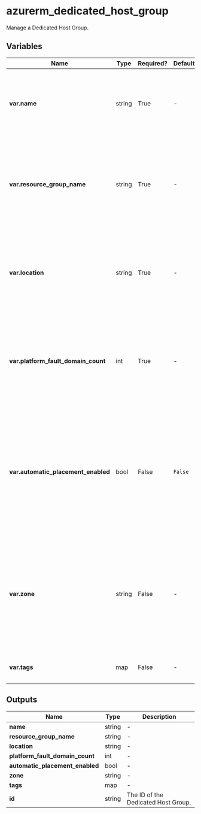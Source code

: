 # azurerm_dedicated_host_group

Manage a Dedicated Host Group.

## Variables

| Name | Type | Required? |  Default  |  Description |
| ---- | ---- | --------- |  ----------- | ----------- |
| **var.name** | string | True | -  |  Specifies the name of the Dedicated Host Group. Changing this forces a new resource to be created. | 
| **var.resource_group_name** | string | True | -  |  Specifies the name of the resource group the Dedicated Host Group is located in. Changing this forces a new resource to be created. | 
| **var.location** | string | True | -  |  The Azure location where the Dedicated Host Group exists. Changing this forces a new resource to be created. | 
| **var.platform_fault_domain_count** | int | True | -  |  The number of fault domains that the Dedicated Host Group spans. Changing this forces a new resource to be created. | 
| **var.automatic_placement_enabled** | bool | False | `False`  |  Would virtual machines or virtual machine scale sets be placed automatically on this Dedicated Host Group? Defaults to `false`. Changing this forces a new resource to be created. | 
| **var.zone** | string | False | -  |  Specifies the Availability Zone in which this Dedicated Host Group should be located. Changing this forces a new Dedicated Host Group to be created. | 
| **var.tags** | map | False | -  |  A mapping of tags to assign to the resource. | 



## Outputs

| Name | Type | Description |
| ---- | ---- | --------- | 
| **name** | string  | - | 
| **resource_group_name** | string  | - | 
| **location** | string  | - | 
| **platform_fault_domain_count** | int  | - | 
| **automatic_placement_enabled** | bool  | - | 
| **zone** | string  | - | 
| **tags** | map  | - | 
| **id** | string  | The ID of the Dedicated Host Group. | 